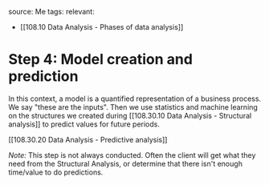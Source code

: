 source: Me
tags: 
relevant: 
- [[108.10 Data Analysis - Phases of data analysis]]

# Step 4: Model creation and prediction

In this context, a model is a quantified representation of a business process. We say "these are the inputs". Then we use statistics and machine learning on the structures we created during [[108.30.10 Data Analysis - Structural analysis]] to predict values for future periods.

[[108.30.20 Data Analysis - Predictive analysis]]

_Note:_ This step is not always conducted. Often the client will get what they need from the Structural Analysis, or determine that there isn't enough time/value to do predictions.

